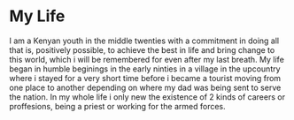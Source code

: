 # My Life

I am a Kenyan youth in the middle twenties with a commitment in doing all that is, positively possible, to achieve the best in life and bring change to this world, which i will be remembered for even after my last breath.
My life began in humble beginings in the early ninties in a village in the upcountry where i stayed for a very short time before i became a tourist moving from one place to another depending on where my dad was being sent to serve the nation. In my whole life i only new the existence of 2 kinds of careers or proffesions, being a priest or working for the armed forces.